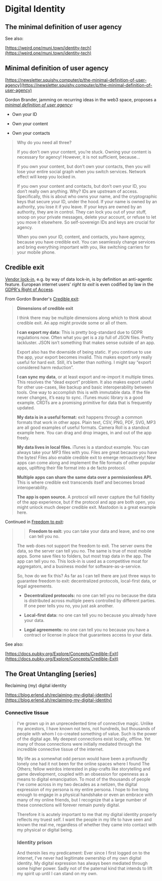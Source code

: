 **Digital Identity**
====================

**The minimal definition of user agency**
-----------------------------------------

See also:

[https://weird.one/muni.town/identity-tech](https://weird.one/muni.town/identity-tech)

**Minimal definition of user agency**
-------------------------------------

[https://newsletter.squishy.computer/p/the-minimal-definition-of-user-agency](https://newsletter.squishy.computer/p/the-minimal-definition-of-user-agency)

Gordon Brander, jamming on recurring ideas in the web3 space, proposes a [_minimal definition of user agency_](https://newsletter.squishy.computer/p/the-minimal-definition-of-user-agency)_:_

*   Own your ID
    
*   Own your content
    
*   Own your contacts
    

> Why do you need all three?
> 
> If you don’t own your content, you’re stuck. Owning your content is necessary for agency! However, it is not sufficient, because…
> 
> If you own your content, but don’t own your contacts, then you will lose your entire social graph when you switch services. Network effect will keep you locked in.
> 
> If you own your content and contacts, but don’t own your ID, you don’t really own anything. Why? IDs are upstream of access. Specifically, this is about who owns your name, and the cryptographic keys that secure your ID, under the hood. If your name is owned by an authority, you lose it if you leave. If your keys are owned by an authority, they are in control. They can lock you out of your stuff, snoop on your private messages, delete your account, or refuse to let you move it elsewhere. So self-sovereign IDs and keys are crucial for agency.
> 
> When you own your ID, content, and contacts, you have agency, because you have credible exit. You can seamlessly change services and bring everything important with you, like switching carriers for your mobile phone.

**Credible exit**
-----------------

[Vendor lock-in](https://en.wikipedia.org/wiki/Vendor_lock-in), e.g. by way of data lock-in, is by definition an anti-agentic feature. European internet users' _right to exit_ is even codified by law in the [GDPR's Right of Access](https://www.dataprotection.ie/en/individuals/know-your-rights/right-access-information).

From Gordon Brander's [Credible exit](https://newsletter.squishy.computer/p/credible-exit):

> **Dimensions of credible exit**
> 
> I think there may be multiple dimensions along which to think about credible exit. An app might provide some or all of them.
> 
> **I can export my data:** This is pretty bog-standard due to GDPR regulations now. Often what you get is a zip full of JSON files. Pretty lackluster. JSON isn’t something that makes sense outside of an app.
> 
> Export also has the downside of being static. If you continue to use the app, your export becomes invalid. This makes export only really useful for hard exit. Still, it’s better than nothing. I might say “export considered harm reduction”.
> 
> **I can sync my data**, or at least export and re-import it multiple times. This resolves the “dead export” problem. It also makes export useful for other use-cases, like backup and basic interoperability between tools. One way to accomplish this is with immutable data. If the file never changes, it’s easy to sync. iTunes music library is a good example. CRDTs are a promising primitive for data that is frequently updated.
> 
> **My data is in a useful format:** exit happens through a common formats that work in other apps. Plain text, CSV, PNG, PDF, SVG, MP3 are all good examples of useful formats. Camera Roll is a standout example here. You can drag and drop images, in and out of the app freely.
> 
> **My data lives in local files.** iTunes is a standout example. You can always take your MP3 files with you. Files are great because you have the bytes! Files also enable credible exit to emerge retroactively! New apps can come along and implement the file formats of other popular apps, uplifting their file format into a de facto protocol.
> 
> **Multiple apps can share the same data over a permissionless API.** This is where credible exit transcends itself and becomes broad interoperability.
> 
> **The app is open source.** A protocol will never capture the full fidelity of the app experience, but if the protocol and app are both open, you might unlock much deeper credible exit. Mastodon is a great example here.

Continued in [Freedom to exit](https://newsletter.squishy.computer/p/freedom-to-exit):

> > **Freedom to exit:** you can take your data and leave, and no one can tell you no.
> 
> The web does not support the freedom to exit. The server owns the data, so the server can tell you no. The same is true of most mobile apps. Some save files to folders, but most trap data in the app. The app can tell you no. This lock-in is used as a competitive moat for aggregators, and a business model for software-as-a-service.
> 
> So, how do we fix this? As far as I can tell there are just three ways to guarantee freedom to exit: decentralized protocols, local-first data, or legal agreements.
> 
> *   **Decentralized protocols:** no one can tell you no because the data is distributed across multiple peers controlled by different parties. If one peer tells you no, you just ask another.
>     
> *   **Local-first data:** no one can tell you no because you already have your data.
>     
> *   **Legal agreements:** no one can tell you no because you have a contract or license in place that guarantees access to your data.
>     

See also:

[https://docs.pubky.org/Explore/Concepts/Credible-Exit](https://docs.pubky.org/Explore/Concepts/Credible-Exit)

**The Great Untangling \[series\]**
-----------------------------------

Reclaiming (my) digital identity

[https://blog.erlend.sh/reclaiming-my-digital-identity](https://blog.erlend.sh/reclaiming-my-digital-identity)

### **Connective tissue**

> I've grown up in an unprecedented time of connective magic. Unlike my ancestors, I have known not tens, not hundreds, but thousands of people with whom I co-created something of value. Such is the power of the digital age. My deepest connections exist locally, offline. Yet many of those connections were initially mediated through the incredible connective tissue of the internet.
> 
> My life as a somewhat odd person would have been a profoundly lonely one had it not been for the online spaces where I found The Others; fellow weirdos interested in play-crafts like storytelling and game development, coupled with an obsession for openness as a means to digital emancipation. To most of the thousands of people I've come across in my two decades as a netizen, the digital expression of my persona is my entire persona. I hope to live long enough to engage in a physical handshake or even an embrace with many of my online friends, but I recognize that a large number of these connections will forever remain purely digital.
> 
> Therefore it is acutely important to me that my digital identity properly reflects my truest self. I want the people in my life to have seen and known the real me, regardless of whether they came into contact with my physical or digital being.
> 
> ### **Identity prison**
> 
> And therein lies my predicament: Ever since I first logged on to the internet, I've never had legitimate ownership of my own digital identity. My digital expression has always been mediated through some higher power. Sadly not of the paternal kind that intends to lift my spirit up until I can stand on my own.